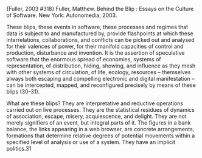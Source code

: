 ﻿{Fuller, 2003 #318}
Fuller, Matthew. Behind the Blip : Essays on the Culture of Software. New York: Autonomedia, 2003.

These blips, these events in software, these processes and regimes that data is subject to and manufactured by, provide flashpoints at which these interrelations, collaborations, and conflicts can be picked out and analysed for their valences of power, for their manifold capacities of control and production, disturbance and invention. It is the assertion of speculative software that the enormous spread of economies, systems of representation, of distribution, hiding, showing, and influence as they mesh with other systems of circulation, of life, ecology, resources – themselves always both escaping and compelling electronic and digital manifestation – can be intercepted, mapped, and reconfigured precisely by means of these blips (30-31).

What are these blips? They are interpretative and reductive operations carried out on live processes. They are the statistical residues of dynamics of association, escape, misery, acquiescence, and delight. They are not merely signifiers of an event, but integral parts of it. The figures in a bank balance, the links appearing in a web browser, are concrete arrangements, formations that determine relative degrees of potential movements within a specified level of analysis or use of a system. They have an implicit politics.31
